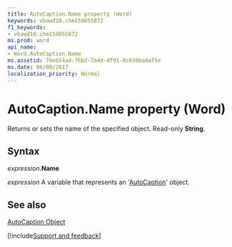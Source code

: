 ```yaml
---
title: AutoCaption.Name property (Word)
keywords: vbawd10.chm159055872
f1_keywords:
- vbawd10.chm159055872
ms.prod: word
api_name:
- Word.AutoCaption.Name
ms.assetid: 74e654ad-76bd-7a4d-df91-0c650ba4af5e
ms.date: 06/08/2017
localization_priority: Normal
---
```



# AutoCaption.Name property (Word)

Returns or sets the name of the specified object. Read-only  **String**.


## Syntax

_expression_.**Name**

_expression_ A variable that represents an '[AutoCaption](Word.AutoCaption.md)' object.


## See also


[AutoCaption Object](Word.AutoCaption.md)

[!include[Support and feedback](~/includes/feedback-boilerplate.md)]